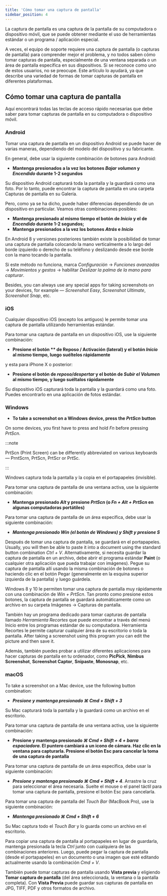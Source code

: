 ```yaml
---
title: 'Cómo tomar una captura de pantalla'
sidebar_position: 4
---
```


La captura de pantalla es una captura de la pantalla de su computadora o dispositivo móvil, que se puede obtener mediante el uso de herramientas estándar o un programa / aplicación especial.

A veces, el equipo de soporte requiere una captura de pantalla (o capturas de pantalla) para comprender mejor el problema, y no todos saben cómo tomar capturas de pantalla, especialmente de una ventana separada o un área de pantalla específica en sus dispositivos. Si se reconoce como uno de estos usuarios, no se preocupe. Este artículo lo ayudará, ya que describe una variedad de formas de tomar capturas de pantalla en diferentes plataformas.

## Cómo tomar una captura de pantalla

Aquí encontrará todas las teclas de acceso rápido necesarias que debe saber para tomar capturas de pantalla en su computadora o dispositivo móvil.

### Android

Tomar una captura de pantalla en un dispositivo Android se puede hacer de varias maneras, dependiendo del modelo del dispositivo y su fabricante.

En general, debe usar la siguiente combinación de botones para Android:

- **Mantenga presionados a la vez los botones *Bajar volumen* y *Encendido* durante 1-2 segundos**

Su dispositivo Android capturará toda la pantalla y la guardará como una foto. Por lo tanto, puede encontrar la captura de pantalla en una carpeta Capturas de pantalla en su Galería.

Pero, como ya se ha dicho, puede haber diferencias dependiendo de un dispositivo en particular. Veamos otras combinaciones posibles:

- **Mantenga presionado al mismo tiempo el botón de *Inicio* y el de *Encendido* durante 1-2 segundos;**
- **Mantenga presionados a la vez los botones *Atrás* e *Inicio***

En Android 8 y versiones posteriores también existe la posibilidad de tomar una captura de pantalla colocando la mano verticalmente a lo largo del borde izquierdo o derecho de su teléfono y deslizando desde ese borde con la mano tocando la pantalla.

Si este método no funciona, marca *Configuración* → *Funciones avanzadas* → *Movimientos y gestos* → habilitar *Deslizar la palma de la mano para capturar*.

Besides, you can always use any special apps for taking screenshots on your devices, for example — *Screenshot Easy*, *Screenshot Ultimate*, *Screenshot Snap*, etc.

### iOS

Cualquier dispositivo iOS (excepto los antiguos) le permite tomar una captura de pantalla utilizando herramientas estándar.

Para tomar una captura de pantalla en un dispositivo iOS, use la siguiente combinación:

- **Presione el botón ** de Reposo / Activación (lateral) y el botón *Inicio* al mismo tiempo, luego suéltelos rápidamente**

y esta para iPhone X o posterior:

- **Presione el botón de *reposo/despertar* y el botón de *Subir el Volumen* al mismo tiempo, y luego suéltalos rápidamente**

Su dispositivo iOS capturará toda la pantalla y la guardará como una foto. Puedes encontrarlo en una aplicación de fotos estándar.

### Windows

- **To take a screenshot on a Windows device, press the *PrtScn* button**

On some devices, you first have to press and hold *Fn* before pressing *PrtScn*.

:::note

PrtScn (Print Screen) can be differently abbreviated on various keyboards — PrntScrn, PrtScn, PrtScr or PrtSc.

:::

Windows captura toda la pantalla y la copia en el portapapeles (invisible).

Para tomar una captura de pantalla de una ventana activa, use la siguiente combinación:

- **Mantenga presionado *Alt* y presione *PrtScn* (o *Fn + Alt + PrtScn* en algunas computadoras portátiles)**

Para tomar una captura de pantalla de un área específica, debe usar la siguiente combinación:

- ***Mantenga presionado *Win* (el botón de Windows) y *Shift* y presione ***S******

Después de tomar una captura de pantalla, se guardará en el portapapeles. Usually, you will then be able to paste it into a document using the standard button combination *Ctrl + V*. Alternativamente, si necesita guardar la captura de pantalla en un archivo, debe abrir el programa estándar **Paint** (o cualquier otra aplicación que pueda trabajar con imágenes). Pegue su captura de pantalla allí usando la misma combinación de botones o haciendo clic en el botón Pegar (generalmente en la esquina superior izquierda de la pantalla) y luego guárdela.

Windows 8 y 10 le permiten tomar una captura de pantalla muy rápidamente con una combinación de *Win + PrtScn*. Tan pronto como presione estos botones, la captura de pantalla se guardará automáticamente como un archivo en su carpeta Imágenes → Capturas de pantalla.

También hay un programa dedicado para tomar capturas de pantalla llamado *Herramienta Recortes* que puede encontrar a través del menú Inicio entre los programas estándar de su computadora. Herramienta Recortes le permite capturar cualquier área de su escritorio o toda la pantalla. After taking a screenshot using this program you can edit the picture and then save it.

Además, también puedes probar a utilizar diferentes aplicaciones para hacer capturas de pantalla en tu ordenador, como **PicPick**, **Nimbus Screenshot**, **Screenshot Captor**, **Snipaste**, **Monosnap**, etc.

### macOS

To take a screenshot on a Mac device, use the following button combination:

- ***Presione y mantenga presionado ***⌘ Cmd + Shift + 3******

Su Mac capturará toda la pantalla y la guardará como un archivo en el escritorio.

Para tomar una captura de pantalla de una ventana activa, use la siguiente combinación:

- **Presione y mantenga presionado *⌘ Cmd + Shift + 4 + barra espaciadora*.  El puntero cambiará a un icono de cámara. Haz clic en la ventana para capturarla. Presione el botón Esc para cancelar la toma de una captura de pantalla**

Para tomar una captura de pantalla de un área específica, debe usar la siguiente combinación:

- ***Presione y mantenga presionado ***⌘ Cmd + Shift + 4******. Arrastre la cruz para seleccionar el área necesaria. Suelte el mouse o el panel táctil para tomar una captura de pantalla, presione el botón Esc para cancelarla.

Para tomar una captura de pantalla del *Touch Bar* (MacBook Pro), use la siguiente combinación:

- ***Mantenga presionado ***⌘ Cmd + Shift + 6******

Su Mac captura todo el *Touch Bar* y lo guarda como un archivo en el escritorio.

Para copiar una captura de pantalla al portapapeles en lugar de guardarla, mantenga presionada la tecla *Ctrl* junto con cualquiera de las combinaciones anteriores. Luego, puede pegar la captura de pantalla (desde el portapapeles) en un documento o una imagen que esté editando actualmente usando la combinación *Cmd + V*.

También puede tomar capturas de pantalla usando **Vista previa** y eligiendo **Tomar captura de pantalla** (del área seleccionada, la ventana o la pantalla completa). Con **Vista Previa** puede guardar sus capturas de pantalla en JPG, TIFF, PDF y otros formatos de archivo.
